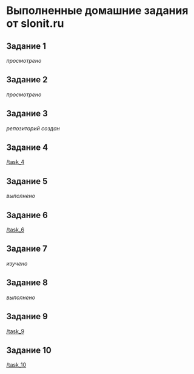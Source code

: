 # Выполненные домашние задания от slonit.ru

## Задание 1
*просмотрено*

## Задание 2
*просмотрено*

## Задание 3
*репозиторий создан*

## Задание 4
[/task_4](https://github.com/ivan-14-trifonov/slonit/tree/master/task_4)

## Задание 5
*выполнено*

## Задание 6
[/task_6](https://github.com/ivan-14-trifonov/slonit/tree/master/task_6)

## Задание 7
*изучено*

## Задание 8
*выполнено*

## Задание 9
[/task_9](https://github.com/ivan-14-trifonov/slonit/tree/master/task_9)

## Задание 10
[/task_10](https://github.com/ivan-14-trifonov/slonit/tree/master/task_10)